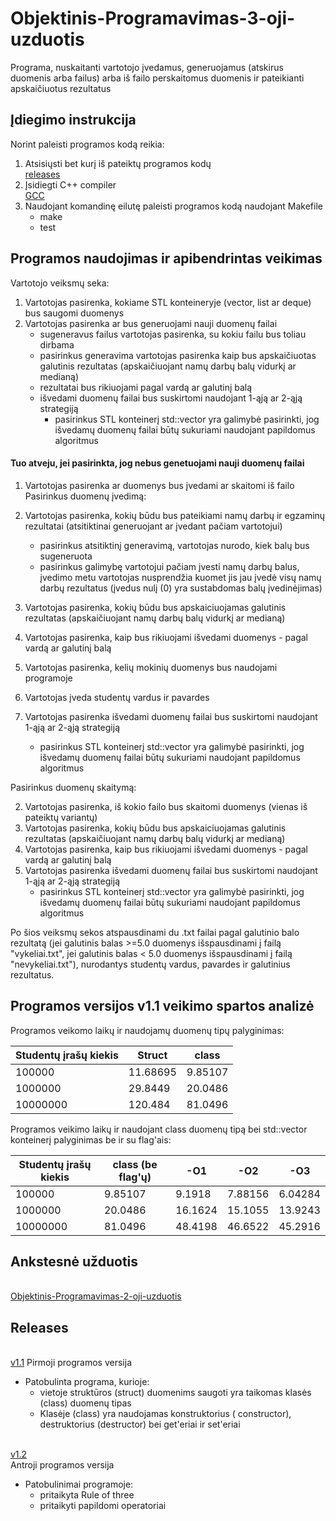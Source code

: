 # Objektinis-Programavimas-3-oji-uzduotis

Programa, nuskaitanti vartotojo įvedamus, generuojamus (atskirus duomenis arba failus) arba iš failo perskaitomus duomenis ir pateikianti apskaičiuotus rezultatus
 
 ## Įdiegimo instrukcija 
Norint paleisti programos kodą reikia:
1. Atsisiųsti bet kurį iš pateiktų programos kodų 
   <br />[releases](https://github.com/Makstutyte/Objektinis-Programavimas-2-oji-uzduotis/releases) 
2. Įsidiegti C++ compiler 
   <br />[GCC](https://gcc.gnu.org/)
3. Naudojant komandinę eilutę paleisti programos kodą naudojant Makefile 
   * make
   * test
 
 
## Programos naudojimas ir apibendrintas veikimas 
Vartotojo veiksmų seka: 
1. Vartotojas pasirenka,  kokiame STL konteineryje (vector, list ar deque) bus saugomi duomenys
2. Vartotojas pasirenka ar bus generuojami nauji duomenų failai 
   *  sugeneravus failus vartotojas pasirenka, su kokiu failu bus toliau dirbama
   *  pasirinkus generavima vartotojas pasirenka kaip bus apskaičiuotas galutinis rezultatas (apskaičiuojant namų darbų balų vidurkį ar medianą)
   *  rezultatai bus rikiuojami pagal vardą ar galutinį balą
   *  išvedami duomenų failai bus suskirtomi naudojant 1-ąją ar 2-ąją strategiją
       *  pasirinkus STL konteinerį std::vector yra galimybė pasirinkti, jog išvedamų duomenų failai būtų sukuriami naudojant papildomus algoritmus
  
 #### Tuo atveju, jei pasirinkta, jog nebus genetuojami nauji duomenų failai
 
1. Vartotojas pasirenka ar duomenys bus įvedami ar skaitomi iš failo 
Pasirinkus duomenų įvedimą:

2. Vartotojas pasirenka, kokių būdu bus pateikiami namų darbų ir egzaminų rezultatai (atsitiktinai generuojant ar įvedant pačiam vartotojui) 
    * pasirinkus atsitiktinį generavimą, vartotojas nurodo, kiek balų bus sugeneruota
    * pasirinkus galimybę vartotojui pačiam įvesti namų darbų balus, įvedimo metu vartotojas nusprendžia kuomet jis jau įvedė visų namų           darbų rezultatus (įvedus nulį (0) yra sustabdomas balų įvedinėjimas)
3. Vartotojas pasirenka, kokių būdu bus apskaiciuojamas galutinis rezultatas (apskaičiuojant namų darbų balų vidurkį ar medianą)
4. Vartotojas pasirenka, kaip bus rikiuojami išvedami duomenys - pagal vardą ar galutinį balą
5. Vartotojas pasirenka, kelių mokinių duomenys bus naudojami programoje
6. Vartotojas įveda studentų vardus ir pavardes
7. Vartotojas pasirenka išvedami duomenų failai bus suskirtomi naudojant 1-ąją ar 2-ąją strategiją
   *  pasirinkus STL konteinerį std::vector yra galimybė pasirinkti, jog išvedamų duomenų failai būtų sukuriami naudojant papildomus algoritmus

Pasirinkus duomenų skaitymą:

2. Vartotojas pasirenka, iš kokio failo bus skaitomi duomenys (vienas iš pateiktų variantų)
3. Vartotojas pasirenka, kokių būdu bus apskaiciuojamas galutinis rezultatas (apskaičiuojant namų darbų balų vidurkį ar medianą)
4. Vartotojas pasirenka, kaip bus rikiuojami išvedami duomenys - pagal vardą ar galutinį balą
5. Vartotojas pasirenka išvedami duomenų failai bus suskirtomi naudojant 1-ąją ar 2-ąją strategiją
   *  pasirinkus STL konteinerį std::vector yra galimybė pasirinkti, jog išvedamų duomenų failai būtų sukuriami naudojant papildomus algoritmus


Po šios veiksmų sekos atspausdinami du .txt failai pagal galutinio balo rezultatą (jei galutinis balas >=5.0 duomenys išspausdinami į failą "vykeliai.txt", jei galutinis balas < 5.0  duomenys išspausdinami į failą "nevykeliai.txt"), nurodantys studentų vardus, pavardes ir galutinius rezultatus.

## Programos versijos v1.1 veikimo spartos analizė

Programos veikomo laikų ir naudojamų duomenų tipų palyginimas:

| Studentų įrašų kiekis | Struct | class | 
| ------------- | ------------- | ------------- |
| 100000  | 11.68695 | 9.85107 | 
| 1000000 | 29.8449 | 20.0486 | 
| 10000000  | 120.484 | 81.0496 | 


Programos veikimo laikų ir naudojant class duomenų tipą bei std::vector konteinerį palyginimas be ir su flag'ais:

| Studentų įrašų kiekis | class (be flag'ų) | -O1 | -O2 | -O3 |
| ------------- | ------------- | ------------- | ------------- | ------------- | 
| 100000  | 9.85107 | 9.1918 |  7.88156 | 6.04284 | 
| 1000000 | 20.0486 | 16.1624 | 15.1055 | 13.9243 |
| 10000000 | 81.0496  | 48.4198 | 46.6522 | 45.2916 |


## Ankstesnė užduotis
<br />[Objektinis-Programavimas-2-oji-uzduotis](https://github.com/Makstutyte/Objektinis-Programavimas-2-oji-uzduotis) 

## Releases 
<br />[v1.1](https://github.com/Makstutyte/OOP-3/releases/tag/v1.1.1) 
Pirmoji programos versija
* Patobulinta programa, kurioje:
   * vietoje struktūros (struct) duomenims saugoti yra taikomas klasės (class) duomenų tipas 
   * Klasėje (class) yra naudojamas konstruktorius ( constructor), destruktorius (destructor) bei get'eriai ir  set'eriai
   
<br />[v1.2](https://github.com/Makstutyte/OOP-3/releases/tag/v1.2)    
Antroji programos versija
* Patobulinimai programoje:
   * pritaikyta Rule of three 
   * pritaikyti papildomi operatoriai


